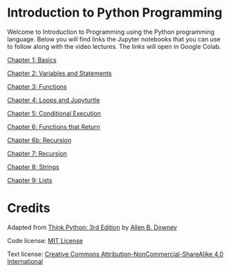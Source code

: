 # Introduction to Python Programming

Welcome to Introduction to Programming using the Python programming language. Below you will find links the Jupyter notebooks that you can use to follow along with the video lectures. The links will open in Google Colab.

[Chapter 1: Basics](https://colab.research.google.com/github/pforkner/Intro_to_Programming/blob/main/chap01.ipynb)

[Chapter 2: Variables and Statements](https://colab.research.google.com/github/pforkner/Intro_to_Programming/blob/main/chap02.ipynb)

[Chapter 3: Functions](https://colab.research.google.com/github/pforkner/Intro_to_Programming/blob/main/chap03.ipynb)

[Chapter 4: Loops and Jupyturtle](https://colab.research.google.com/github/pforkner/Intro_to_Programming/blob/main/chap04.ipynb)

[Chapter 5: Conditional Execution](https://colab.research.google.com/github/pforkner/Intro_to_Programming/blob/main/chap05.ipynb)

[Chapter 6: Functions that Return](https://colab.research.google.com/github/pforkner/Intro_to_Programming/blob/main/chap06.ipynb)

[Chapter 6b: Recursion](https://colab.research.google.com/github/pforkner/Intro_to_Programming/blob/main/chap06b.ipynb)

[Chapter 7: Recursion](https://colab.research.google.com/github/pforkner/Intro_to_Programming/blob/main/chap07.ipynb)

[Chapter 8: Strings](https://colab.research.google.com/github/pforkner/Intro_to_Programming/blob/main/chap08.ipynb)

[Chapter 9: Lists](https://colab.research.google.com/github/pforkner/Intro_to_Programming/blob/main/chap09.ipynb)

# Credits

Adapted from [Think Python: 3rd Edition](https://allendowney.github.io/ThinkPython/index.html) by [Allen B. Downey](https://allendowney.com)

Code license: [MIT License](https://mit-license.org/)

Text license: [Creative Commons Attribution-NonCommercial-ShareAlike 4.0 International](https://creativecommons.org/licenses/by-nc-sa/4.0/)
